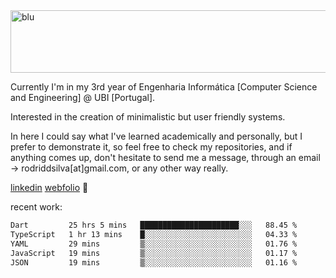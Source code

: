 
<img width="1415" height="100" alt="blu" src="https://github.com/rdsilva01/rdsilva01/assets/101207588/deb060e5-d035-4f09-b511-e3f50605b207">

Currently I'm in my 3rd year of Engenharia Informática [Computer Science and Engineering] @ UBI [Portugal].

Interested in the creation of minimalistic but user friendly systems.

In here I could say what I've learned academically and personally, but I prefer to demonstrate it, so feel free to check my repositories, and if anything comes up, don't hesitate to send me a message, through an email -> rodriddsilva[at]gmail.com, or any other way really.

[linkedin](https://www.linkedin.com/in/rodrigo-silva-455b291bb/)
[webfolio](https://rdsilva01.github.io/) 🏁

recent work:
<!--START_SECTION:waka-->

```txt
Dart         25 hrs 5 mins   ██████████████████████░░░   88.45 %
TypeScript   1 hr 13 mins    █░░░░░░░░░░░░░░░░░░░░░░░░   04.33 %
YAML         29 mins         ▒░░░░░░░░░░░░░░░░░░░░░░░░   01.76 %
JavaScript   19 mins         ▒░░░░░░░░░░░░░░░░░░░░░░░░   01.17 %
JSON         19 mins         ▒░░░░░░░░░░░░░░░░░░░░░░░░   01.16 %
```

<!--END_SECTION:waka-->

